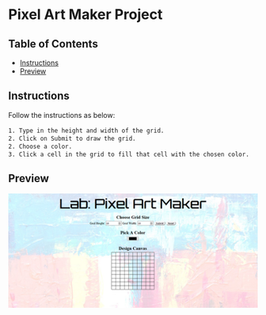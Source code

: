 # Pixel Art Maker Project

## Table of Contents

* [Instructions](#instructions)
* [Preview](#preview)

## Instructions

Follow the instructions as below:

    1. Type in the height and width of the grid.
    2. Click on Submit to draw the grid. 
    2. Choose a color.
    3. Click a cell in the grid to fill that cell with the chosen color.


## Preview


![Pixel Art Maker Preview](preview.png)
